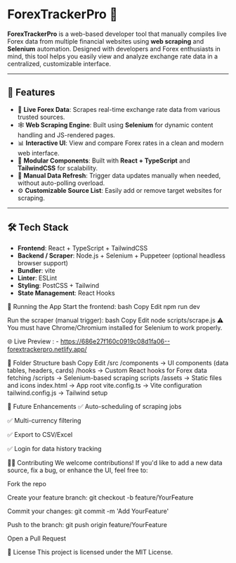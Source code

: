 # ForexTrackerPro 💱

**ForexTrackerPro** is a web-based developer tool that manually compiles live Forex data from multiple financial websites using **web scraping** and **Selenium** automation. Designed with developers and Forex enthusiasts in mind, this tool helps you easily view and analyze exchange rate data in a centralized, customizable interface.

---

## 🚀 Features

- 🔄 **Live Forex Data**: Scrapes real-time exchange rate data from various trusted sources.
- 🕸️ **Web Scraping Engine**: Built using **Selenium** for dynamic content handling and JS-rendered pages.
- 📊 **Interactive UI**: View and compare Forex rates in a clean and modern web interface.
- 🧩 **Modular Components**: Built with **React + TypeScript** and **TailwindCSS** for scalability.
- 📁 **Manual Data Refresh**: Trigger data updates manually when needed, without auto-polling overload.
- ⚙️ **Customizable Source List**: Easily add or remove target websites for scraping.

---

## 🛠️ Tech Stack

- **Frontend**: React + TypeScript + TailwindCSS
- **Backend / Scraper**: Node.js + Selenium + Puppeteer (optional headless browser support)
- **Bundler**: vite
- **Linter**: ESLint
- **Styling**: PostCSS + Tailwind
- **State Management**: React Hooks



🧪 Running the App
Start the frontend:
bash
Copy
Edit
npm run dev



Run the scraper (manual trigger):
bash
Copy
Edit
node scripts/scrape.js
⚠️ You must have Chrome/Chromium installed for Selenium to work properly.



🌐 Live Preview : -
https://686e27f160c0919c08d1fa06--forextrackerpro.netlify.app/



📁 Folder Structure
bash
Copy
Edit
/src
  /components     → UI components (data tables, headers, cards)
  /hooks          → Custom React hooks for Forex data fetching
  /scripts        → Selenium-based scraping scripts
  /assets         → Static files and icons
index.html        → App root
vite.config.ts    → Vite configuration
tailwind.config.js → Tailwind setup



📌 Future Enhancements
✅ Auto-scheduling of scraping jobs

✅ Multi-currency filtering

✅ Export to CSV/Excel

✅ Login for data history tracking



🧑‍💻 Contributing
We welcome contributions! If you'd like to add a new data source, fix a bug, or enhance the UI, feel free to:

Fork the repo

Create your feature branch: git checkout -b feature/YourFeature

Commit your changes: git commit -m 'Add YourFeature'

Push to the branch: git push origin feature/YourFeature

Open a Pull Request



📄 License
This project is licensed under the MIT License.




